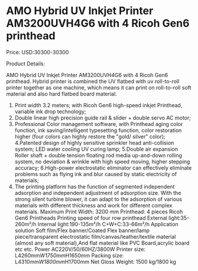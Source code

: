 # AMO Hybrid UV Inkjet Printer AM3200UVH4G6 with 4 Ricoh Gen6 printhead

Price: USD:30300-30300

Product Details:

AMO Hybrid UV Inkjet Printer AM3200UVH4G6 with 4 Ricoh Gen6 printhead.
Hybrid printer is combined the UV flatbed with uv roll-to-roll printer together as one machine, which means it can print on roll-to-roll soft material and also hard flatbed board material.
1. Print width 3.2 meters; with Ricoh Gen6 high-speed inkjet Printhead, variable ink drop technology;
2. Double linear high precision guide rail & slider + double servo AC motor;
3. Professional Color management software, with Printhead aging color function, ink saving/intelligent typesetting function, color restoration higher (four colors can highly restore the "gold/ silver" color);
4.Patented design of highly sensitive sprinkler head anti-collision system; LED water cooling UV curing lamp;
5.Double air expansion Roller shaft + double tension floating rod media up-and-down rolling system, no deviation & wrinkle with high speed moving, higher stepping accuracy;
6.High-power electrostatic eliminator can effectively eliminate problems such as flying ink and blur caused by static electricity of materials;
7. The printing platform has the function of segmented independent adsorption and independent adjustment of adsorption size. With the strong silent turbine blower, it can adapt to the adsorption of various materials with different thickness and work for different complex materials.
Maximum Print Width:	3200 mm
Printhead:	4 pieces Ricoh Gen6 Printheads
Printing speed of four row printhead
External light:35-260m²/h
Internal light:190-135m²/h
C+W+C:33-66m²/h
Application solution	 Soft film/Flex banner/Coated Flex banner/lamp piece/transparent electrostatic
film/canvas/leather/textile material (almost any soft material),And flat material like PVC Board,acrylic board etc etc.
Power	AC220V/50/60HZ/3800W
Printer size:	L4260mm*W1750mm*H1650mm
Packing size: L4310mm*W1800mm*H1700mm
Net Gloss Weight:
1500 kg/1800 kg